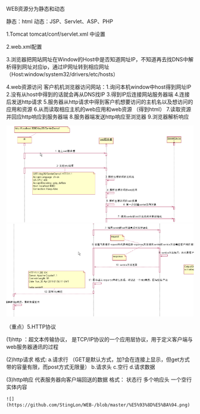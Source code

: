 WEB资源分为静态和动态

静态：html
动态：JSP、Servlet、ASP、PHP

1.Tomcat
   tomcat/conf/servlet.xml 中设置

2.web.xml配置

3.浏览器把网站网址在Window的Host中是否知道网址IP，不知道再去找DNS中解析得到网址对应ip，通过IP网址转到相应网址
     （Host:window/system32/drivers/etc/hosts）



4.web资源访问
    客户机机浏览器访问网站：1.询问本机window中host得到网址IP
                          2.没有从host中得到的话就会再从DNS找IP
                          3.得到IP后连接网站服务器端
                          4.连接后发送http请求
                          5.服务器从http请求中得到客户机想要访问的主机名以及想访问的应用和资源
                          6.从而读取相应主机的web应用和web资源  （得到html）
                          7.读取资源并回应http响应到服务器端
                          8.服务器端发送http响应至浏览器
                          9.浏览器解析响应
                          
   ![](https://github.com/StingLon/WEB-/blob/master/web%E8%B5%84%E6%BA%90%E8%AE%BF%E9%97%AE1.png)
   ![](https://github.com/StingLon/WEB-/blob/master/web%E8%B5%84%E6%BA%90%E8%AE%BF%E9%97%AE2.png)

（重点）5.HTTP协议          

   (1)http  ：超文本传输协议， 是TCP/IP协议的一个应用层协议，用于定义客户端与web服务器通讯的过程  
  
   (2)http请求
     格式:   a.请求行  （GET是默认方式，加?会在连接上显示，但get方式带的容量有限，而post方式无限量）
             b.请求头
             c.空行
             d.请求数据
             
   (3)http响应        代表服务器向客户端回送的数据
           格式：   状态行
                   多个响应头
                   一个空行
                   实体内容
                   
    ![](https://github.com/StingLon/WEB-/blob/master/%E5%93%8D%E5%BA%94.png)
   
   

